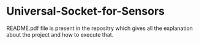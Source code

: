 # Universal-Socket-for-Sensors

README.pdf file is present in the repositry which gives all the explanation about the project and how to execute that.
